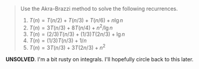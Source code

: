 > Use the Akra-Brazzi method to solve the following recurrences.
>
> 1. $T(n) = T(n/2) + T(n/3) + T(n/6) + n \lg n$
> 2. $T(n) = 3T(n/3) + 8T(n/4) + n^2/\lg n$
> 3. $T(n) = (2/3)T(n/3) + (1/3)T(2n/3) + \lg n$
> 4. $T(n) = (1/3)T(n/3) + 1/n$
> 5. $T(n) = 3T(n/3) + 3T(2n/3) + n^2$

**UNSOLVED**. I'm a bit rusty on integrals. I'll hopefully circle back to this
later.
